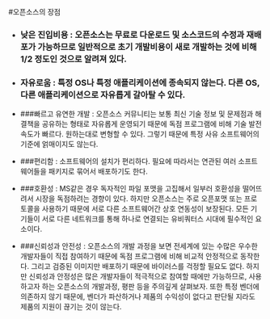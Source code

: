 #오픈소스의 장점

 * ### 낮은 진입비용 : 오픈소스는 무료로 다운로드 및 소스코드의 수정과 재배포가 가능하므로 일반적으로 초기 개발비용이 새로 개발하는 것에 비해 1/2 정도인 것으로 알려져 있다.

 * ### 자유로움 : 특정 OS나 특정 애플리케이션에 종속되지 않는다. 다른 OS, 다른 애플리케이션으로 자유롭게 갈아탈 수 있다.

 * ###빠르고 유연한 개발 : 오픈소스 커뮤니티는 보통 최신 기술 정보 및 문제점과 해결책을 공유하는 형태로 자유롭게 운영되기 때문에 독점 프로그램에 비해 기술 발전 속도가 빠르다. 원하는대로 변형할 수 있다. 그렇기 때문에 특정 사유 소프트웨어의 기준에 얽매이지도 않는다.

 * ###편리함 : 소프트웨어의 설치가 편리하다. 필요에 따라서는 연관된 여러 소프트웨어들을 패키지로 묶어서 배포하기도 한다.

 * ###호환성 : MS같은 경우 독자적인 파일 포맷을 고집해서 일부러 호환성을 떨어뜨려서 시장을 독점하려는 경향이 있다. 하지만 오픈소스는 주로 오픈포맷 또는 프로토콜을 사용하기 때문에 서로 다른 소프트웨어간 상호 연동성이 보장된다. 모든 기기들이 서로 다른 네트워크를 통해 하나로 연결되는 유비쿼터스 시대에 필수적인 요소이다.

 * ###신뢰성과 안전성 : 오픈소스의 개발 과정을 보면 전세계에 있는 수많은 우수한 개발자들이 직접 참여하기 때문에 독점 프로그램에 비해 비교적 안정적으로 동작한다. 그리고 검증된 이미지만 배포하기 때문에 바이러스를 걱정할 필요도 없다. 하지만 신뢰성과 안정성은 많은 개발자들이 적극적으로 참여할 때에만 가능하므로, 사용하고자 하는 오픈소스의 개발과정, 평판 등을 주의깊게 살펴보자. 또한 특정 벤더에 의존하지 않기 때문에, 벤더가 파산하거나 제품의 수익성이 없다고 판단될 지라도 제품의 지원이 끊기는 것이 않는다. 
